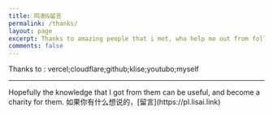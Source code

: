```yaml
---
title: 鸣谢&留言
permalink: /thanks/
layout: page
excerpt: Thanks to amazing people that i met, who help me out from follishness, connecting me with another good person, giving some advice when i'm at a bad things, pulling me from ordinary to be great.
comments: false
---
```


Thanks to :
vercel;cloudflare;github;klise;youtubo;myself
<hr>
Hopefully the knowledge that I got from them can be useful, and become a charity for them.
如果你有什么想说的，[留言](https://pl.lisai.link)
